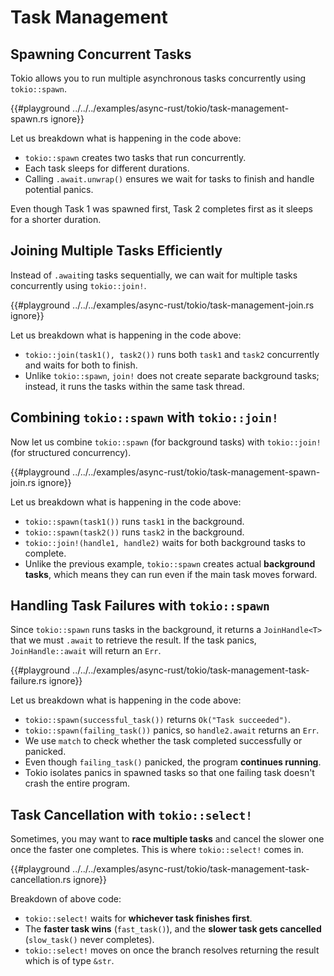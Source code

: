 # Task Management

## Spawning Concurrent Tasks

Tokio allows you to run multiple asynchronous tasks concurrently
using `tokio::spawn`.

{{#playground ../../../examples/async-rust/tokio/task-management-spawn.rs ignore}}

Let us breakdown what is happening in the code above:

* `tokio::spawn` creates two tasks that run concurrently.
* Each task sleeps for different durations.
* Calling `.await.unwrap()` ensures we wait for tasks to finish
  and handle potential panics.

Even though Task 1 was spawned first, Task 2 completes first as it sleeps
for a shorter duration.

## Joining Multiple Tasks Efficiently

Instead of `.await`ing tasks sequentially, we can wait for multiple 
tasks concurrently using `tokio::join!`.

{{#playground ../../../examples/async-rust/tokio/task-management-join.rs ignore}}

Let us breakdown what is happening in the code above:

* `tokio::join(task1(), task2())` runs both `task1` and `task2` concurrently
  and waits for both to finish.
* Unlike `tokio::spawn`, `join!` does not create separate background tasks;
  instead, it runs the tasks within the same task thread.

## Combining `tokio::spawn` with `tokio::join!`

Now let us combine `tokio::spawn` (for background tasks) with `tokio::join!`
(for structured concurrency).

{{#playground ../../../examples/async-rust/tokio/task-management-spawn-join.rs ignore}}

Let us breakdown what is happening in the code above:

* `tokio::spawn(task1())` runs `task1` in the background.
* `tokio::spawn(task2())` runs `task2` in the background.
* `tokio::join!(handle1, handle2)` waits for both background tasks to complete.
* Unlike the previous example, `tokio::spawn` creates actual **background
  tasks**, which means they can run even if the main task moves forward.

## Handling Task Failures with `tokio::spawn`

Since `tokio::spawn` runs tasks in the background, it returns a `JoinHandle<T>`
that we must `.await` to retrieve the result. If the task panics,
`JoinHandle::await` will return an `Err`.

{{#playground ../../../examples/async-rust/tokio/task-management-task-failure.rs ignore}}

Let us breakdown what is happening in the code above:

* `tokio::spawn(successful_task())` returns `Ok("Task succeeded")`.
* `tokio::spawn(failing_task())` panics, so `handle2.await` returns an `Err`.
* We use `match` to check whether the task completed successfully or panicked.
* Even though `failing_task()` panicked, the program **continues running**.
* Tokio isolates panics in spawned tasks so that one failing task doesn't crash
  the entire program.

## Task Cancellation with `tokio::select!`

Sometimes, you may want to **race multiple tasks** and cancel the slower one
once the faster one completes. This is where `tokio::select!` comes in.

{{#playground ../../../examples/async-rust/tokio/task-management-task-cancellation.rs ignore}}

Breakdown of above code:

* `tokio::select!` waits for **whichever task finishes first**.
* The **faster task wins** (`fast_task()`), and the **slower task gets cancelled**
  (`slow_task()` never completes).
* `tokio::select!` moves on once the branch resolves returning the result which
  is of type `&str`.

